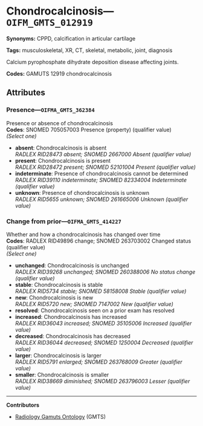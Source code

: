 # Chondrocalcinosis—`OIFM_GMTS_012919`

**Synonyms:** CPPD, calcification in articular cartilage

**Tags:** musculoskeletal, XR, CT, skeletal, metabolic, joint, diagnosis

Calcium pyrophosphate dihydrate deposition disease affecting joints.

**Codes:** GAMUTS 12919 chondrocalcinosis

## Attributes

### Presence—`OIFMA_GMTS_362384`

Presence or absence of chondrocalcinosis  
**Codes**: SNOMED 705057003 Presence (property) (qualifier value)  
*(Select one)*

- **absent**: Chondrocalcinosis is absent  
_RADLEX RID28473 absent; SNOMED 2667000 Absent (qualifier value)_
- **present**: Chondrocalcinosis is present  
_RADLEX RID28472 present; SNOMED 52101004 Present (qualifier value)_
- **indeterminate**: Presence of chondrocalcinosis cannot be determined  
_RADLEX RID39110 indeterminate; SNOMED 82334004 Indeterminate (qualifier value)_
- **unknown**: Presence of chondrocalcinosis is unknown  
_RADLEX RID5655 unknown; SNOMED 261665006 Unknown (qualifier value)_

### Change from prior—`OIFMA_GMTS_414227`

Whether and how a chondrocalcinosis has changed over time  
**Codes**: RADLEX RID49896 change; SNOMED 263703002 Changed status (qualifier value)  
*(Select one)*

- **unchanged**: Chondrocalcinosis is unchanged  
_RADLEX RID39268 unchanged; SNOMED 260388006 No status change (qualifier value)_
- **stable**: Chondrocalcinosis is stable  
_RADLEX RID5734 stable; SNOMED 58158008 Stable (qualifier value)_
- **new**: Chondrocalcinosis is new  
_RADLEX RID5720 new; SNOMED 7147002 New (qualifier value)_
- **resolved**: Chondrocalcinosis seen on a prior exam has resolved  
- **increased**: Chondrocalcinosis has increased  
_RADLEX RID36043 increased; SNOMED 35105006 Increased (qualifier value)_
- **decreased**: Chondrocalcinosis has decreased  
_RADLEX RID36044 decreased; SNOMED 1250004 Decreased (qualifier value)_
- **larger**: Chondrocalcinosis is larger  
_RADLEX RID5791 enlarged; SNOMED 263768009 Greater (qualifier value)_
- **smaller**: Chondrocalcinosis is smaller  
_RADLEX RID38669 diminished; SNOMED 263796003 Lesser (qualifier value)_

---

**Contributors**

- [Radiology Gamuts Ontology](https://gamuts.net/) (GMTS)